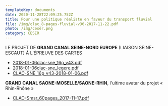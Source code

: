 ```yaml
---
templateKey: documents
date: 2020-11-28T22:09:25.752Z
title: Pour une politique réaliste en faveur du transport fluvial
file: /img/clac_8-pages-fluvial-v36-2017-11-22.pdf
photo: /img/ceser.png
category: CESER
---
```



LE PROJET DE **GRAND CANAL SEINE-NORD EUROPE** (LIAISON SEINE-ESCAUT) À L’ÉPREUVE DES CARTES

* [2018-01-06clac-sne_16p_v43.pdf](/img/2018-01-06clac-sne_16p_v43.pdf)
* [2018-01-06clac-sne_legere.pdf](/img/2018-01-06clac-sne_legere.pdf)
* [CLAC-SNE_16p_v43-2018-01-06.pdf](/img/CLAC-SNE_16p_v43-2018-01-06.pdf)

**GRAND CANAL SAONE-MOSELLE/SAONE-RHIN**, l'ultime avatar du projet « Rhin-Rhône »

* [CLAC-Smsr_60pages_2017-11-17.pdf](/img/CLAC-Smsr_60pages_2017-11-17.pdf)